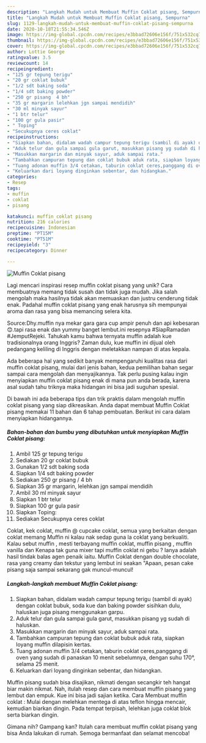 ```yaml
---
description: "Langkah Mudah untuk Membuat Muffin Coklat pisang, Sempurna"
title: "Langkah Mudah untuk Membuat Muffin Coklat pisang, Sempurna"
slug: 1129-langkah-mudah-untuk-membuat-muffin-coklat-pisang-sempurna
date: 2020-10-18T21:55:34.546Z
image: https://img-global.cpcdn.com/recipes/e3bbad72606e156f/751x532cq70/muffin-coklat-pisang-foto-resep-utama.jpg
thumbnail: https://img-global.cpcdn.com/recipes/e3bbad72606e156f/751x532cq70/muffin-coklat-pisang-foto-resep-utama.jpg
cover: https://img-global.cpcdn.com/recipes/e3bbad72606e156f/751x532cq70/muffin-coklat-pisang-foto-resep-utama.jpg
author: Lottie George
ratingvalue: 3.5
reviewcount: 14
recipeingredient:
- "125 gr tepung terigu"
- "20 gr coklat bubuk"
- "1/2 sdt baking soda"
- "1/4 sdt baking powder"
- "250 gr pisang  4 bh"
- "35 gr margarin lelehkan jgn sampai mendidih"
- "30 ml minyak sayur"
- "1 btr telur"
- "100 gr gula pasir"
- " Toping"
- "Secukupnya ceres coklat"
recipeinstructions:
- "Siapkan bahan, didalam wadah campur tepung terigu (sambil di ayak) dengan coklat bubuk, soda kue dan baking powder sisihkan dulu, haluskan juga pisang menggunakan garpu."
- "Aduk telur dan gula sampai gula garut, masukkan pisang yg sudah di haluskan."
- "Masukkan margarin dan minyak sayur, aduk sampai rata."
- "Tambahkan campuran tepung dan coklat bubuk aduk rata, siapkan loyang muffin dilapisin kertas."
- "Tuang adonan muffin 3/4 cetakan, taburin coklat ceres,panggang di oven yang sudah di panaskan 10 menit sebelumnya, dengan suhu 170°, selama 25 menit."
- "Keluarkan dari loyang dinginkan sebentar, dan hidangkan."
categories:
- Resep
tags:
- muffin
- coklat
- pisang

katakunci: muffin coklat pisang 
nutrition: 216 calories
recipecuisine: Indonesian
preptime: "PT15M"
cooktime: "PT51M"
recipeyield: "3"
recipecategory: Dinner

---
```



![Muffin Coklat pisang](https://img-global.cpcdn.com/recipes/e3bbad72606e156f/751x532cq70/muffin-coklat-pisang-foto-resep-utama.jpg)

Lagi mencari inspirasi resep muffin coklat pisang yang unik? Cara membuatnya memang tidak susah dan tidak juga mudah. Jika salah mengolah maka hasilnya tidak akan memuaskan dan justru cenderung tidak enak. Padahal muffin coklat pisang yang enak harusnya sih mempunyai aroma dan rasa yang bisa memancing selera kita.

Source:Dhy.muffin nya mekar gara gara cup ampir penuh dan api kebesaran😊.tapi rasa enak dan yummy banget lembut.ini resepnya #SiapRamadan #JemputRejeki. Tahukah kamu bahwa ternyata muffin adalah kue tradisionalnya orang Inggris? Zaman dulu, kue muffin ini dijual oleh pedangang keliling di Inggris dengan meletakkan nampan di atas kepala.

Ada beberapa hal yang sedikit banyak mempengaruhi kualitas rasa dari muffin coklat pisang, mulai dari jenis bahan, kedua pemilihan bahan segar sampai cara mengolah dan menyajikannya. Tak perlu pusing kalau ingin menyiapkan muffin coklat pisang enak di mana pun anda berada, karena asal sudah tahu triknya maka hidangan ini bisa jadi suguhan spesial.


Di bawah ini ada beberapa tips dan trik praktis dalam mengolah muffin coklat pisang yang siap dikreasikan. Anda dapat membuat Muffin Coklat pisang memakai 11 bahan dan 6 tahap pembuatan. Berikut ini cara dalam menyiapkan hidangannya.

<!--inarticleads1-->

##### Bahan-bahan dan bumbu yang dibutuhkan untuk menyiapkan Muffin Coklat pisang:

1. Ambil 125 gr tepung terigu
1. Sediakan 20 gr coklat bubuk
1. Gunakan 1/2 sdt baking soda
1. Siapkan 1/4 sdt baking powder
1. Sediakan 250 gr pisang / 4 bh
1. Siapkan 35 gr margarin, lelehkan jgn sampai mendidih
1. Ambil 30 ml minyak sayur
1. Siapkan 1 btr telur
1. Siapkan 100 gr gula pasir
1. Siapkan  Toping:
1. Sediakan Secukupnya ceres coklat


Coklat, kek coklat, muffin @ cupcake coklat, semua yang berkaitan dengan coklat memang Muffin ni kalau nak sedap guna la coklat yang berkualiti. Kalau sebut muffin , mesti terbayang muffin coklat, muffin pisang , muffin vanilla dan Kenapa tak guna mixer tapi muffin coklat ni gebu ? Ianya adalah hasil tindak balas agen penaik iaitu. Muffin Coklat dengan double chocolate, rasa yang creamy dan tekstur yang lembut ini seakan &#34;Apaan, pesan cake pisang saja sampai sekarang gak muncul-muncul! 

<!--inarticleads2-->

##### Langkah-langkah membuat Muffin Coklat pisang:

1. Siapkan bahan, didalam wadah campur tepung terigu (sambil di ayak) dengan coklat bubuk, soda kue dan baking powder sisihkan dulu, haluskan juga pisang menggunakan garpu.
1. Aduk telur dan gula sampai gula garut, masukkan pisang yg sudah di haluskan.
1. Masukkan margarin dan minyak sayur, aduk sampai rata.
1. Tambahkan campuran tepung dan coklat bubuk aduk rata, siapkan loyang muffin dilapisin kertas.
1. Tuang adonan muffin 3/4 cetakan, taburin coklat ceres,panggang di oven yang sudah di panaskan 10 menit sebelumnya, dengan suhu 170°, selama 25 menit.
1. Keluarkan dari loyang dinginkan sebentar, dan hidangkan.


Muffin pisang sudah bisa disajikan, nikmati dengan secangkir teh hangat biar makin nikmat. Nah, itulah resep dan cara membuat muffin pisang yang lembut dan empuk. Kue ini bisa jadi sajian ketika. Cara Membuat muffin coklat : Mulai dengan melehkan mentega di atas teflon hingga mencair, kemudian biarkan dingin. Pada tempat terpisah, lelehkan juga coklat blok serta biarkan dingin. 

Gimana nih? Gampang kan? Itulah cara membuat muffin coklat pisang yang bisa Anda lakukan di rumah. Semoga bermanfaat dan selamat mencoba!
